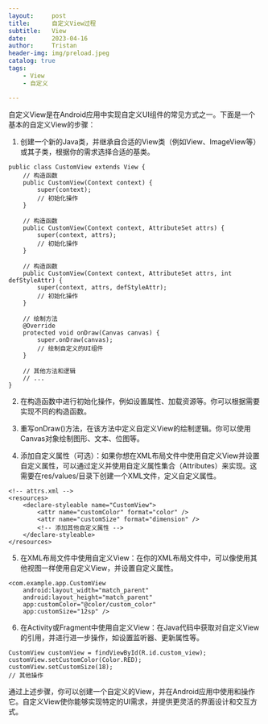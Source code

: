 ```yaml
---
layout:     post
title:      自定义View过程
subtitle:   View
date:       2023-04-16
author:     Tristan
header-img: img/preload.jpeg
catalog: true
tags:
    - View
    - 自定义

---
```



自定义View是在Android应用中实现自定义UI组件的常见方式之一。下面是一个基本的自定义View的步骤：

1. 创建一个新的Java类，并继承自合适的View类（例如View、ImageView等）或其子类，根据你的需求选择合适的基类。

```
public class CustomView extends View {
    // 构造函数
    public CustomView(Context context) {
        super(context);
        // 初始化操作
    }
    
    // 构造函数
    public CustomView(Context context, AttributeSet attrs) {
        super(context, attrs);
        // 初始化操作
    }

    // 构造函数
    public CustomView(Context context, AttributeSet attrs, int defStyleAttr) {
        super(context, attrs, defStyleAttr);
        // 初始化操作
    }

    // 绘制方法
    @Override
    protected void onDraw(Canvas canvas) {
        super.onDraw(canvas);
        // 绘制自定义的UI组件
    }
    
    // 其他方法和逻辑
    // ...
}
```

2. 在构造函数中进行初始化操作，例如设置属性、加载资源等。你可以根据需要实现不同的构造函数。

3. 重写onDraw()方法，在该方法中定义自定义View的绘制逻辑。你可以使用Canvas对象绘制图形、文本、位图等。

4. 添加自定义属性（可选）：如果你想在XML布局文件中使用自定义View并设置自定义属性，可以通过定义并使用自定义属性集合（Attributes）来实现。这需要在res/values/目录下创建一个XML文件，定义自定义属性。

```
<!-- attrs.xml -->
<resources>
    <declare-styleable name="CustomView">
        <attr name="customColor" format="color" />
        <attr name="customSize" format="dimension" />
        <!-- 添加其他自定义属性 -->
    </declare-styleable>
</resources>
```

5. 在XML布局文件中使用自定义View：在你的XML布局文件中，可以像使用其他视图一样使用自定义View，并设置自定义属性。

```
<com.example.app.CustomView
    android:layout_width="match_parent"
    android:layout_height="match_parent"
    app:customColor="@color/custom_color"
    app:customSize="12sp" />
```

6. 在Activity或Fragment中使用自定义View：在Java代码中获取对自定义View的引用，并进行进一步操作，如设置监听器、更新属性等。

```
CustomView customView = findViewById(R.id.custom_view);
customView.setCustomColor(Color.RED);
customView.setCustomSize(18);
// 其他操作
```

通过上述步骤，你可以创建一个自定义的View，并在Android应用中使用和操作它。自定义View使你能够实现特定的UI需求，并提供更灵活的界面设计和交互方式。
